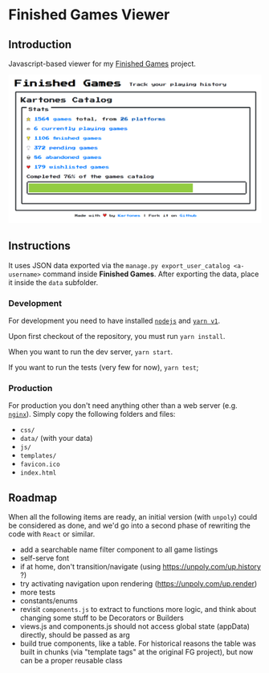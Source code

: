 # Finished Games Viewer

## Introduction

Javascript-based viewer for my [Finished Games](https://github.com/Kartones/finished-games) project.

![screenshot](doc/screenshot.png)

## Instructions

It uses JSON data exported via the `manage.py export_user_catalog <a-username>` command inside **Finished Games**. After exporting the data, place it inside the `data` subfolder.

### Development

For development you need to have installed [`nodejs`](https://nodejs.org/en/download/) and [`yarn v1`](https://classic.yarnpkg.com/en/docs/install).

Upon first checkout of the repository, you must run `yarn install`.

When you want to run the dev server, `yarn start`.

If you want to run the tests (very few for now), `yarn test`;

### Production

For production you don't need anything other than a web server (e.g. [`nginx`](https://nginx.org/)). Simply copy the following folders and files:

- `css/`
- `data/` (with your data)
- `js/`
- `templates/`
- `favicon.ico`
- `index.html`

## Roadmap

When all the following items are ready, an initial version (with `unpoly`) could be considered as done, and we'd go into a second phase of rewriting the code with `React` or similar.

- add a searchable name filter component to all game listings
- self-serve font
- if at home, don't transition/navigate (using https://unpoly.com/up.history ?)
- try activating navigation upon rendering (https://unpoly.com/up.render)
- more tests
- constants/enums
- revisit `components.js` to extract to functions more logic, and think about changing some stuff to be Decorators or Builders
- views.js and components.js should not access global state (appData) directly, should be passed as arg
- build true components, like a table. For historical reasons the table was built in chunks (via "template tags" at the original FG project), but now can be a proper reusable class